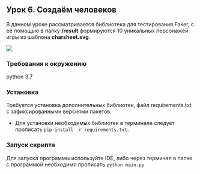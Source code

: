 ## Урок 6. Создаём человеков

В данном уроке рассматривается библиотека для тестирования Faker, с её помощью в папку __/result__ формируются 10 уникальных персонажей игры из шаблона __charsheet.svg__.

![](https://dvmn.org/filer/canonical/1567160199/256/)

### Требования к окружению
python 3.7

### Установка

Требуется установка дополнительных библиотек, файл requirements.txt с зафиксированными версиями пакетов.
* Для установки необходимых библиотек в терминале следует прописать `pip install -r requirements.txt`.

### Запуск скрипта

Для запуска программы используйте IDE, либо через терминал в папке с программой необходимо прописать `python main.py`
